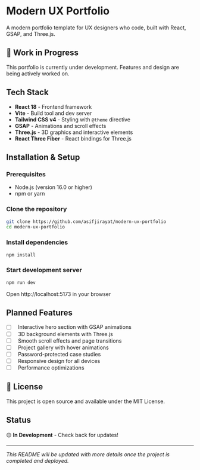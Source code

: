 # Modern UX Portfolio

A modern portfolio template for UX designers who code, built with React, GSAP, and Three.js.

## 🚧 Work in Progress

This portfolio is currently under development. Features and design are being actively worked on.

## Tech Stack

- **React 18** - Frontend framework
- **Vite** - Build tool and dev server
- **Tailwind CSS v4** - Styling with `@theme` directive
- **GSAP** - Animations and scroll effects
- **Three.js** - 3D graphics and interactive elements
- **React Three Fiber** - React bindings for Three.js

## Installation & Setup

### Prerequisites

- Node.js (version 16.0 or higher)
- npm or yarn

### Clone the repository

```bash
git clone https://github.com/asifjirayat/modern-ux-portfolio
cd modern-ux-portfolio
```

### Install dependencies

```bash
npm install
```

### Start development server

```bash
npm run dev
```

Open http://localhost:5173 in your browser

## Planned Features

- [ ] &nbsp; Interactive hero section with GSAP animations
- [ ] &nbsp; 3D background elements with Three.js
- [ ] &nbsp; Smooth scroll effects and page transitions
- [ ] &nbsp; Project gallery with hover animations
- [ ] &nbsp; Password-protected case studies
- [ ] &nbsp; Responsive design for all devices
- [ ] &nbsp; Performance optimizations

## 📄 License

This project is open source and available under the MIT License.

## Status

🟡 **In Development** - Check back for updates!

---

_This README will be updated with more details once the project is completed and deployed._
